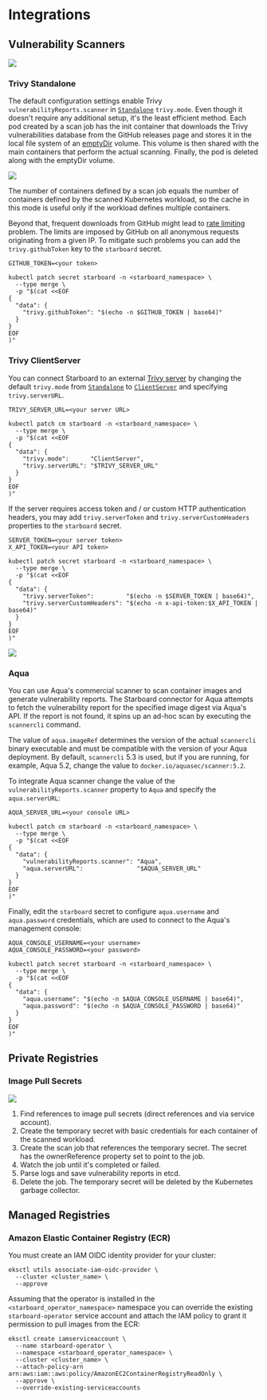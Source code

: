 # Integrations

## Vulnerability Scanners

![](images/integration-vulnerability-scanners.png)

### Trivy Standalone

The default configuration settings enable Trivy `vulnerabilityReports.scanner` in [`Standalone`][trivy-standalone]
`trivy.mode`. Even though it doesn't require any additional setup, it's the least efficient method. Each pod created
by a scan job has the init container that downloads the Trivy vulnerabilities database from the GitHub releases page
and stores it in the local file system of an [emptyDir][emptyDir-volume] volume. This volume is then shared with the main
containers that perform the actual scanning. Finally, the pod is deleted along with the emptyDir volume.

![](images/design/trivy-standalone.png)

The number of containers defined by a scan job equals the number of containers defined by the scanned Kubernetes
workload, so the cache in this mode is useful only if the workload defines multiple containers.

Beyond that, frequent downloads from GitHub might lead to [rate limiting][gh-rate-limiting] problem. The limits are
imposed by GitHub on all anonymous requests originating from a given IP. To mitigate such problems you can add the
`trivy.githubToken` key to the `starboard` secret.

```
GITHUB_TOKEN=<your token>

kubectl patch secret starboard -n <starboard_namespace> \
  --type merge \
  -p "$(cat <<EOF
{
  "data": {
    "trivy.githubToken": "$(echo -n $GITHUB_TOKEN | base64)"
  }
}
EOF
)"
```

[trivy-standalone]: https://github.com/aquasecurity/trivy#standalone
[emptyDir-volume]: https://kubernetes.io/docs/concepts/storage/volumes/#emptydir
[gh-rate-limiting]: https://docs.github.com/en/free-pro-team@latest/rest/overview/resources-in-the-rest-api#rate-limiting

### Trivy ClientServer

You can connect Starboard to an external [Trivy server][trivy-clientserver] by changing the default `trivy.mode` from
[`Standalone`][trivy-standalone] to [`ClientServer`][trivy-clientserver] and specifying `trivy.serverURL`.

```
TRIVY_SERVER_URL=<your server URL>

kubectl patch cm starboard -n <starboard_namespace> \
  --type merge \
  -p "$(cat <<EOF
{
  "data": {
    "trivy.mode":      "ClientServer",
    "trivy.serverURL": "$TRIVY_SERVER_URL"
  }
}
EOF
)"
```

If the server requires access token and / or custom HTTP authentication headers, you may add `trivy.serverToken`
and `trivy.serverCustomHeaders` properties to the `starboard` secret.

```
SERVER_TOKEN=<your server token>
X_API_TOKEN=<your API token>

kubectl patch secret starboard -n <starboard_namespace> \
  --type merge \
  -p "$(cat <<EOF
{
  "data": {
    "trivy.serverToken":         "$(echo -n $SERVER_TOKEN | base64)",
    "trivy.serverCustomHeaders": "$(echo -n x-api-token:$X_API_TOKEN | base64)"
  }
}
EOF
)"
```

![](images/design/trivy-clientserver.png)

[trivy-clientserver]: https://github.com/aquasecurity/trivy#client--server

### Aqua

You can use Aqua's commercial scanner to scan container images and generate vulnerability reports. The Starboard
connector for Aqua attempts to fetch the vulnerability report for the specified image digest via Aqua's API.
If the report is not found, it spins up an ad-hoc scan by executing the `scannercli` command.

The value of `aqua.imageRef` determines the version of the actual `scannercli` binary executable and must be
compatible with the version of your Aqua deployment. By default, `scannercli` 5.3 is used, but if you are running,
for example, Aqua 5.2, change the value to `docker.io/aquasec/scanner:5.2`.

To integrate Aqua scanner change the value of the `vulnerabilityReports.scanner` property to `Aqua` and specify
the `aqua.serverURL`:

```
AQUA_SERVER_URL=<your console URL>

kubectl patch cm starboard -n <starboard_namespace> \
  --type merge \
  -p "$(cat <<EOF
{
  "data": {
    "vulnerabilityReports.scanner": "Aqua",
    "aqua.serverURL":               "$AQUA_SERVER_URL"
  }
}
EOF
)"
```

Finally, edit the `starboard` secret to configure `aqua.username` and `aqua.password` credentials, which are used
to connect to the Aqua's management console:

```
AQUA_CONSOLE_USERNAME=<your username>
AQUA_CONSOLE_PASSWORD=<your password>

kubectl patch secret starboard -n <starboard_namespace> \
  --type merge \
  -p "$(cat <<EOF
{
  "data": {
    "aqua.username": "$(echo -n $AQUA_CONSOLE_USERNAME | base64)",
    "aqua.password": "$(echo -n $AQUA_CONSOLE_PASSWORD | base64)"
  }
}
EOF
)"
```

## Private Registries

### Image Pull Secrets

![](images/design/starboard-cli-private-container-registries.png)

1. Find references to image pull secrets (direct references and via service account).
2. Create the temporary secret with basic credentials for each container of the scanned workload.
3. Create the scan job that references the temporary secret. The secret has the ownerReference property set to point to the job.
4. Watch the job until it's completed or failed.
5. Parse logs and save vulnerability reports in etcd.
6. Delete the job. The temporary secret will be deleted by the Kubernetes garbage collector.

## Managed Registries

### Amazon Elastic Container Registry (ECR)

You must create an IAM OIDC identity provider for your cluster:

```
eksctl utils associate-iam-oidc-provider \
  --cluster <cluster_name> \
  --approve
```

Assuming that the operator is installed in the `<starboard_operator_namespace>`
namespace you can override the existing `starboard-operator` service account and
attach the IAM policy to grant it permission to pull images from the ECR:

```
eksctl create iamserviceaccount \
  --name starboard-operator \
  --namespace <starboard_operator_namespace> \
  --cluster <cluster_name> \
  --attach-policy-arn arn:aws:iam::aws:policy/AmazonEC2ContainerRegistryReadOnly \
  --approve \
  --override-existing-serviceaccounts
```
